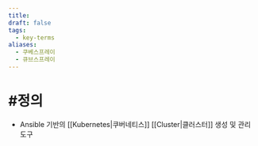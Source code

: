 ```yaml
---
title: 
draft: false
tags:
  - key-terms
aliases:
  - 쿠베스프레이
  - 큐브스프레이
---
```

# #정의
- Ansible 기반의 [[Kubernetes|쿠버네티스]] [[Cluster|클러스터]] 생성 및 관리 도구 

